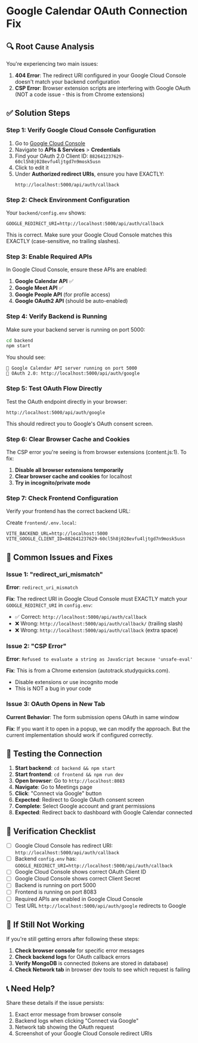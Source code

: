 # Google Calendar OAuth Connection Fix

## 🔍 **Root Cause Analysis**

You're experiencing two main issues:

1. **404 Error**: The redirect URI configured in your Google Cloud Console doesn't match your backend configuration
2. **CSP Error**: Browser extension scripts are interfering with Google OAuth (NOT a code issue - this is from Chrome extensions)

## ✅ **Solution Steps**

### **Step 1: Verify Google Cloud Console Configuration**

1. Go to [Google Cloud Console](https://console.cloud.google.com/)
2. Navigate to **APIs & Services** > **Credentials**
3. Find your OAuth 2.0 Client ID: `882641237629-60cl5h8j028evfu4ljtgd7n9mosk5usn`
4. Click to edit it
5. Under **Authorized redirect URIs**, ensure you have EXACTLY:
   ```
   http://localhost:5000/api/auth/callback
   ```

### **Step 2: Check Environment Configuration**

Your `backend/config.env` shows:
```
GOOGLE_REDIRECT_URI=http://localhost:5000/api/auth/callback
```

This is correct. Make sure your Google Cloud Console matches this EXACTLY (case-sensitive, no trailing slashes).

### **Step 3: Enable Required APIs**

In Google Cloud Console, ensure these APIs are enabled:

1. **Google Calendar API** ✅
2. **Google Meet API** ✅  
3. **Google People API** (for profile access)
4. **Google OAuth2 API** (should be auto-enabled)

### **Step 4: Verify Backend is Running**

Make sure your backend server is running on port 5000:

```bash
cd backend
npm start
```

You should see:
```
🚀 Google Calendar API server running on port 5000
🔐 OAuth 2.0: http://localhost:5000/api/auth/google
```

### **Step 5: Test OAuth Flow Directly**

Test the OAuth endpoint directly in your browser:

```
http://localhost:5000/api/auth/google
```

This should redirect you to Google's OAuth consent screen.

### **Step 6: Clear Browser Cache and Cookies**

The CSP error you're seeing is from browser extensions (content.js:1). To fix:

1. **Disable all browser extensions temporarily**
2. **Clear browser cache and cookies** for localhost
3. **Try in incognito/private mode**

### **Step 7: Check Frontend Configuration**

Verify your frontend has the correct backend URL:

Create `frontend/.env.local`:
```env
VITE_BACKEND_URL=http://localhost:5000
VITE_GOOGLE_CLIENT_ID=882641237629-60cl5h8j028evfu4ljtgd7n9mosk5usn
```

## 🐛 **Common Issues and Fixes**

### Issue 1: "redirect_uri_mismatch"
**Error**: `redirect_uri_mismatch`

**Fix**: The redirect URI in Google Cloud Console must EXACTLY match your `GOOGLE_REDIRECT_URI` in `config.env`:
- ✅ Correct: `http://localhost:5000/api/auth/callback`
- ❌ Wrong: `http://localhost:5000/api/auth/callback/` (trailing slash)
- ❌ Wrong: `http://localhost:5000/api/auth/callback` (extra space)

### Issue 2: "CSP Error"
**Error**: `Refused to evaluate a string as JavaScript because 'unsafe-eval'`

**Fix**: This is from a Chrome extension (autotrack.studyquicks.com). 
- Disable extensions or use incognito mode
- This is NOT a bug in your code

### Issue 3: OAuth Opens in New Tab
**Current Behavior**: The form submission opens OAuth in same window

**Fix**: If you want it to open in a popup, we can modify the approach. But the current implementation should work if configured correctly.

## 🧪 **Testing the Connection**

1. **Start backend**: `cd backend && npm start`
2. **Start frontend**: `cd frontend && npm run dev`
3. **Open browser**: Go to `http://localhost:8083`
4. **Navigate**: Go to Meetings page
5. **Click**: "Connect via Google" button
6. **Expected**: Redirect to Google OAuth consent screen
7. **Complete**: Select Google account and grant permissions
8. **Expected**: Redirect back to dashboard with Google Calendar connected

## 📝 **Verification Checklist**

- [ ] Google Cloud Console has redirect URI: `http://localhost:5000/api/auth/callback`
- [ ] Backend `config.env` has: `GOOGLE_REDIRECT_URI=http://localhost:5000/api/auth/callback`
- [ ] Google Cloud Console shows correct OAuth Client ID
- [ ] Google Cloud Console shows correct Client Secret
- [ ] Backend is running on port 5000
- [ ] Frontend is running on port 8083
- [ ] Required APIs are enabled in Google Cloud Console
- [ ] Test URL `http://localhost:5000/api/auth/google` redirects to Google

## 🔧 **If Still Not Working**

If you're still getting errors after following these steps:

1. **Check browser console** for specific error messages
2. **Check backend logs** for OAuth callback errors
3. **Verify MongoDB** is connected (tokens are stored in database)
4. **Check Network tab** in browser dev tools to see which request is failing

## 📞 **Need Help?**

Share these details if the issue persists:
1. Exact error message from browser console
2. Backend logs when clicking "Connect via Google"
3. Network tab showing the OAuth request
4. Screenshot of your Google Cloud Console redirect URIs

